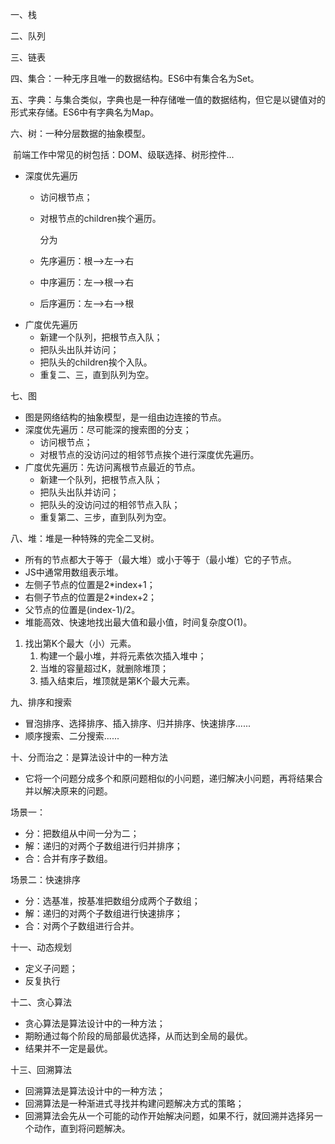 一、栈

二、队列

三、链表

四、集合：一种无序且唯一的数据结构。ES6中有集合名为Set。

五、字典：与集合类似，字典也是一种存储唯一值的数据结构，但它是以键值对的形式来存储。ES6中有字典名为Map。

六、树：一种分层数据的抽象模型。

​		前端工作中常见的树包括：DOM、级联选择、树形控件...

- 深度优先遍历
  - 访问根节点；
  - 对根节点的children挨个遍历。
  
    分为
  
  - 先序遍历：根-->左-->右
  - 中序遍历：左-->根-->右
  - 后序遍历：左-->右-->根
- 广度优先遍历
  - 新建一个队列，把根节点入队；
  - 把队头出队并访问；
  - 把队头的children挨个入队。
  - 重复二、三，直到队列为空。


七、图

- 图是网络结构的抽象模型，是一组由边连接的节点。
- 深度优先遍历：尽可能深的搜索图的分支；
  - 访问根节点；
  - 对根节点的没访问过的相邻节点挨个进行深度优先遍历。
- 广度优先遍历：先访问离根节点最近的节点。
  - 新建一个队列，把根节点入队；
  - 把队头出队并访问；
  - 把队头的没访问过的相邻节点入队；
  - 重复第二、三步，直到队列为空。

八、堆：堆是一种特殊的完全二叉树。

- 所有的节点都大于等于（最大堆）或小于等于（最小堆）它的子节点。
- JS中通常用数组表示堆。
- 左侧子节点的位置是2*index+1；
- 右侧子节点的位置是2*index+2；
- 父节点的位置是(index-1)/2。
- 堆能高效、快速地找出最大值和最小值，时间复杂度O(1)。

1. 找出第K个最大（小）元素。
   1. 构建一个最小堆，并将元素依次插入堆中；
   2. 当堆的容量超过K，就删除堆顶；
   3. 插入结束后，堆顶就是第K个最大元素。

九、排序和搜索

- 冒泡排序、选择排序、插入排序、归并排序、快速排序......
- 顺序搜索、二分搜索......

十、分而治之：是算法设计中的一种方法

- 它将一个问题分成多个和原问题相似的小问题，递归解决小问题，再将结果合并以解决原来的问题。

场景一：

- 分：把数组从中间一分为二；
- 解：递归的对两个子数组进行归并排序；
- 合：合并有序子数组。

场景二：快速排序

- 分：选基准，按基准把数组分成两个子数组；
- 解：递归的对两个子数组进行快速排序；
- 合：对两个子数组进行合并。

十一、动态规划

- 定义子问题；
- 反复执行

十二、贪心算法

- 贪心算法是算法设计中的一种方法；
- 期盼通过每个阶段的局部最优选择，从而达到全局的最优。
- 结果并不一定是最优。

十三、回溯算法

- 回溯算法是算法设计中的一种方法；
- 回溯算法是一种渐进式寻找并构建问题解决方式的策略；
- 回溯算法会先从一个可能的动作开始解决问题，如果不行，就回溯并选择另一个动作，直到将问题解决。